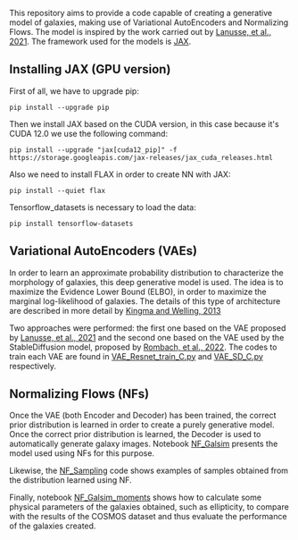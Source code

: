This repository aims to provide a code capable of creating a generative model of galaxies, making use of Variational AutoEncoders and Normalizing Flows. The model is inspired by the work carried out by [Lanusse, et al., 2021](https://arxiv.org/abs/2008.03833). The framework used for the models is [JAX](https://jax.readthedocs.io/en/latest/). 

## Installing JAX (GPU version)

First of all, we have to upgrade pip:
```
pip install --upgrade pip
```

Then we install JAX based on the CUDA version, in this case because it's CUDA 12.0 we use the following command: 
```
pip install --upgrade "jax[cuda12_pip]" -f https://storage.googleapis.com/jax-releases/jax_cuda_releases.html
```

Also we need to install FLAX in order to create NN with JAX:
```
pip install --quiet flax
```

Tensorflow_datasets is necessary to load the data:
```
pip install tensorflow-datasets
```

## Variational AutoEncoders (VAEs)

In order to learn an approximate probability distribution to characterize the morphology of galaxies, this deep generative model is used. The idea is to maximize the Evidence Lower Bound (ELBO), in order to maximize the marginal log-likelihood of galaxies. The details of this type of architecture are described in more detail by [Kingma and Welling, 2013](https://arxiv.org/abs/1312.6114)

Two approaches were performed: the first one based on the VAE proposed by [Lanusse, et al., 2021](https://arxiv.org/abs/2008.03833) and the second one based on the VAE used by the StableDiffusion model, proposed by [Rombach, et al., 2022](https://arxiv.org/abs/2112.10752). The codes to train each VAE are found in [VAE_Resnet_train_C.py](VAE_Resnet_train_C.py) and [VAE_SD_C.py](VAE_SD_C.py) respectively. 

## Normalizing Flows (NFs)

Once the VAE (both Encoder and Decoder) has been trained, the correct prior distribution is learned in order to create a purely generative model. Once the correct prior distribution is learned, the Decoder is used to automatically generate galaxy images. Notebook [NF_Galsim](notebooks/NF_Galsim.ipynb) presents the model used using NFs for this purpose. 

Likewise, the [NF_Sampling](NF_Sampling.py) code shows examples of samples obtained from the distribution learned using NF.

Finally, notebook [NF_Galsim_moments](notebooks/NF_Galsim_moments.ipynb) shows how to calculate some physical parameters of the galaxies obtained, such as ellipticity, to compare with the results of the COSMOS dataset and thus evaluate the performance of the galaxies created.  